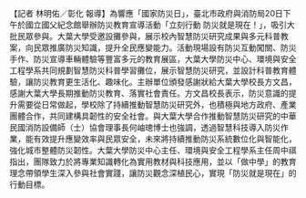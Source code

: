 【記者 林明佑／彰化 報導】為響應「國家防災日」，臺北市政府與消防局20日下午於國立國父紀念館舉辦防災教育宣導活動「立刻行動 防災就是現在！」，吸引大批民眾參與。大葉大學受邀設攤參與，展示校內智慧防災研究成果與多元科普教案，向民眾推廣防災知識，提升全民應變能力。活動現場設有防災互動闖關、防災手作、防災宣導車輛體驗等豐富多元的教育展區，大葉大學防災中心、環境與安全工程學系共同規劃智慧防災科普學習攤位，展示智慧防災研究，並設計科普教育體驗，讓防災教育更生活化、趣味化。主辦單位頒發感謝狀給大葉大學校長方文昌，感謝大葉大學長期推動防災教育、落實社會責任。方文昌校長表示，防災意識的提升需要從日常做起，學校除了持續推動智慧防災研究外，也積極與地方政府、產業團體合作，共同建構具韌性的安全社會。與大葉大學合作推動智慧防災研究的中華民國消防設備師（士）協會理事長何岫璁博士也強調，透過智慧科技導入防災作業，能有效提升應變效率與民眾安全，未來將持續推動防災系統數位化與智能化，強化城市整體防災韌性。大葉大學防災中心主任、環境與安全工程學系主任周中祺指出，團隊致力於將專業知識轉化為實用教材與科技應用，並以「做中學」的教育理念帶領學生深入參與社會實踐，讓防災觀念深植民心，實現「防災就是現在」的行動目標。